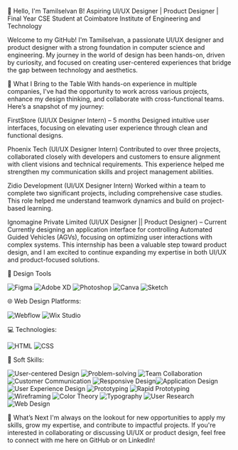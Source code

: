 👋 Hello, I'm Tamilselvan B!
Aspiring UI/UX Designer | Product Designer | Final Year CSE Student at Coimbatore Institute of Engineering and Technology

Welcome to my GitHub! I'm Tamilselvan, a passionate UI/UX designer and product designer with a strong foundation in computer science and engineering. My journey in the world of design has been hands-on, driven by curiosity, and focused on creating user-centered experiences that bridge the gap between technology and aesthetics.

🚀 What I Bring to the Table
With hands-on experience in multiple companies, I've had the opportunity to work across various projects, enhance my design thinking, and collaborate with cross-functional teams. Here’s a snapshot of my journey:

FirstStore (UI/UX Designer Intern) – 5 months
Designed intuitive user interfaces, focusing on elevating user experience through clean and functional designs.

Phoenix Tech (UI/UX Designer Intern)
Contributed to over three projects, collaborated closely with developers and customers to ensure alignment with client visions and technical requirements. This experience helped me strengthen my communication skills and project management abilities.

Zidio Development (UI/UX Designer Intern)
Worked within a team to complete two significant projects, including comprehensive case studies. This role helped me understand teamwork dynamics and build on project-based learning.

Ignomagine Private Limited (UI/UX Designer || Product Designer) – Current
Currently designing an application interface for controlling Automated Guided Vehicles (AGVs), focusing on optimizing user interactions with complex systems. This internship has been a valuable step toward product design, and I am excited to continue expanding my expertise in both UI/UX and product-focused solutions.

🎨 Design Tools

![Figma](https://img.shields.io/badge/Figma-%23F24E1E.svg?style=for-the-badge&logo=figma&logoColor=white) ![Adobe XD](https://img.shields.io/badge/Adobe%20XD-FF61F6.svg?style=for-the-badge&logo=adobe%20xd&logoColor=white) ![Photoshop](https://img.shields.io/badge/Photoshop-31A8FF.svg?style=for-the-badge&logo=adobe%20photoshop&logoColor=white) ![Canva](https://img.shields.io/badge/Canva-00C4CC.svg?style=for-the-badge&logo=canva&logoColor=white) ![Sketch](https://img.shields.io/badge/Sketch-F7B500.svg?style=for-the-badge&logo=sketch&logoColor=black)

🌐 Web Design Platforms:

![Webflow](https://img.shields.io/badge/Webflow-4353FF.svg?style=for-the-badge&logo=webflow&logoColor=white)  ![Wix Studio](https://img.shields.io/badge/Wix%20Studio-000000.svg?style=for-the-badge&logo=wix&logoColor=white)

💻 Technologies:

![HTML](https://img.shields.io/badge/HTML5-E34F26.svg?style=for-the-badge&logo=html5&logoColor=white) ![CSS](https://img.shields.io/badge/CSS3-%231572B6.svg?style=for-the-badge&logo=css3&logoColor=white)

🌟 Soft Skills:

![User-centered Design](https://img.shields.io/badge/User--centered%20Design-1D4ED8?style=for-the-badge) ![Problem-solving](https://img.shields.io/badge/Problem--solving-2563EB?style=for-the-badge) ![Team Collaboration](https://img.shields.io/badge/Team%20Collaboration-16A34A?style=for-the-badge) ![Customer Communication](https://img.shields.io/badge/Customer%20Communication-DC2626?style=for-the-badge) ![Responsive Design](https://img.shields.io/badge/Responsive%20Design-4ADE80?style=for-the-badge)![Application Design](https://img.shields.io/badge/Application%20Design-FBBF24?style=for-the-badge)
![User Experience Design](https://img.shields.io/badge/User%20Experience%20Design-9333EA?style=for-the-badge) ![Prototyping](https://img.shields.io/badge/Prototyping-8B5CF6?style=for-the-badge) ![Rapid Prototyping](https://img.shields.io/badge/Rapid%20Prototyping-EC4899?style=for-the-badge) ![Wireframing](https://img.shields.io/badge/Wireframing-3B82F6?style=for-the-badge)
![Color Theory](https://img.shields.io/badge/Color%20Theory-F87171?style=for-the-badge) ![Typography](https://img.shields.io/badge/Typography-7C3AED?style=for-the-badge) ![User Research](https://img.shields.io/badge/User%20Research-0EA5E9?style=for-the-badge) ![Web Design](https://img.shields.io/badge/Web%20Design-22C55E?style=for-the-badge)


🎯 What’s Next
I'm always on the lookout for new opportunities to apply my skills, grow my expertise, and contribute to impactful projects. If you're interested in collaborating or discussing UI/UX or product design, feel free to connect with me here on GitHub or on LinkedIn!

